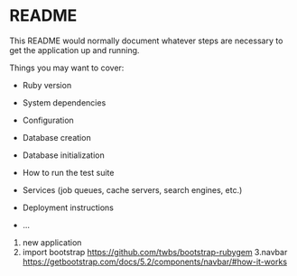 # README

This README would normally document whatever steps are necessary to get the
application up and running.

Things you may want to cover:

* Ruby version

* System dependencies

* Configuration

* Database creation

* Database initialization

* How to run the test suite

* Services (job queues, cache servers, search engines, etc.)

* Deployment instructions

* ...
1. new application
2. import bootstrap 
https://github.com/twbs/bootstrap-rubygem
3.navbar
https://getbootstrap.com/docs/5.2/components/navbar/#how-it-works